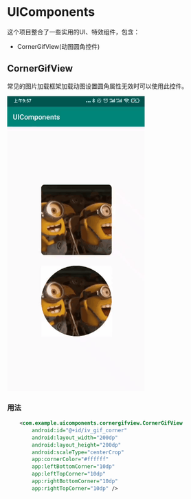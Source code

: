 # UIComponents

这个项目整合了一些实用的UI、特效组件，包含：

+ CornerGifView(动图圆角控件)

## CornerGifView

常见的图片加载框架加载动图设置圆角属性无效时可以使用此控件。

![image](https://github.com/extremehappylife/UIComponents/raw/master/app/src/main/res/drawable/gifhome_320x685_4s.gif)

### 用法
```xml
    <com.example.uicomponents.cornergifview.CornerGifView
        android:id="@+id/iv_gif_corner"
        android:layout_width="200dp"
        android:layout_height="200dp"
        android:scaleType="centerCrop"
        app:cornerColor="#ffffff"
        app:leftBottomCorner="10dp"
        app:leftTopCorner="10dp"
        app:rightBottomCorner="10dp"
        app:rightTopCorner="10dp" />
```
